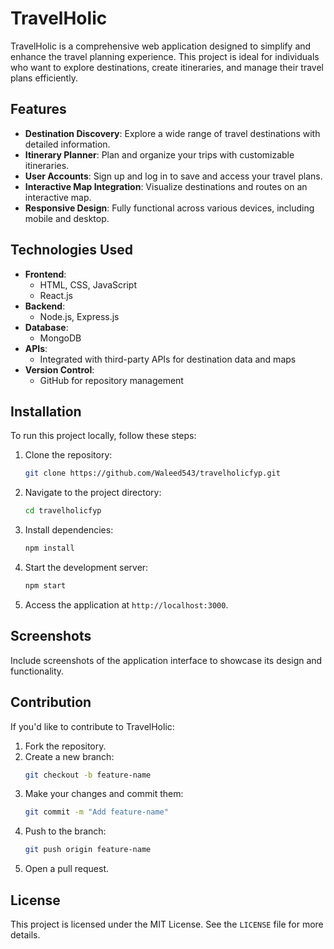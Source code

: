 # TravelHolic

TravelHolic is a comprehensive web application designed to simplify and enhance the travel planning experience. This project is ideal for individuals who want to explore destinations, create itineraries, and manage their travel plans efficiently.

## Features

- **Destination Discovery**: Explore a wide range of travel destinations with detailed information.
- **Itinerary Planner**: Plan and organize your trips with customizable itineraries.
- **User Accounts**: Sign up and log in to save and access your travel plans.
- **Interactive Map Integration**: Visualize destinations and routes on an interactive map.
- **Responsive Design**: Fully functional across various devices, including mobile and desktop.

## Technologies Used

- **Frontend**: 
  - HTML, CSS, JavaScript
  - React.js
- **Backend**:
  - Node.js, Express.js
- **Database**:
  - MongoDB
- **APIs**:
  - Integrated with third-party APIs for destination data and maps
- **Version Control**: 
  - GitHub for repository management

## Installation

To run this project locally, follow these steps:

1. Clone the repository:
   ```bash
   git clone https://github.com/Waleed543/travelholicfyp.git
   ```
2. Navigate to the project directory:
   ```bash
   cd travelholicfyp
   ```
3. Install dependencies:
   ```bash
   npm install
   ```
4. Start the development server:
   ```bash
   npm start
   ```
5. Access the application at `http://localhost:3000`.

## Screenshots

Include screenshots of the application interface to showcase its design and functionality.

## Contribution

If you'd like to contribute to TravelHolic:

1. Fork the repository.
2. Create a new branch:
   ```bash
   git checkout -b feature-name
   ```
3. Make your changes and commit them:
   ```bash
   git commit -m "Add feature-name"
   ```
4. Push to the branch:
   ```bash
   git push origin feature-name
   ```
5. Open a pull request.

## License

This project is licensed under the MIT License. See the `LICENSE` file for more details.
